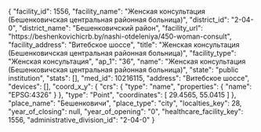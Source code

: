 {
    "facility_id": 1556,
    "facility_name": "Женская консультация (Бешенковичская центральная районная больница)",
    "district_id": "2-04-0",
    "district_name": "Бешенковичский район",
    "facility_url": "https:\/\/beshenkovichicrb.by\/nashi-otdeleniya\/450-woman-consult",
    "facility_address": "Витебское шоссе",
    "title": "Женская консультация (Бешенковичская центральная районная больница)",
    "facility_type": "Женская консультация",
    "ap_1": "36",
    "name": "Женская консультация (Бешенковичская центральная районная больница)",
    "state": "public institution",
    "stats": [],
    "med_id": 10216115,
    "address": "Витебское шоссе",
    "devices": [],
    "coord_x_y": {
        "crs": {
            "type": "name",
            "properties": {
                "name": "EPSG:4326"
            }
        },
        "type": "Point",
        "coordinates": [
            29.4565,
            55.0415
        ]
    },
    "place_name": "Бешенковичи",
    "place_type": "city",
    "localties_key": 28,
    "year_of_closing": null,
    "year_of_opening": "0",
    "healthcare_facility_key": 1556,
    "administrative_division_id": "2-04-0"
}
